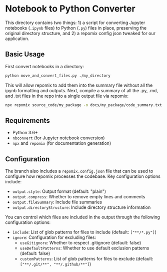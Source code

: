 # Notebook to Python Converter

This directory contains two things: 1) a script for converting Jupyter notebooks (`.ipynb` files) to Python (`.py`) files in place, preserving the original directory structure, and 2) a repomix config json tweaked for our application. 

## Basic Usage

First convert notebooks in a directory:
```bash
python move_and_convert_files.py ./my_directory
```

This will allow repomix to add them into the summary file without all the ipynb formatting and outputs. Next, compile a summary of all the .py, .md, and .txt files in the repo into a single output file via repomix:

```bash
npx repomix source_code/my_package -o docs/my_package/code_summary.txt
```

## Requirements

- Python 3.6+
- `nbconvert` (for Jupyter notebook conversion)
- `npx` and `repomix` (for documentation generation)

## Configuration

The branch also includes a `repomix.config.json` file that can be used to configure how repomix processes the codebase. Key configuration options include:

- `output.style`: Output format (default: "plain")
- `output.compress`: Whether to remove empty lines and comments
- `output.fileSummary`: Include file summaries
- `output.directoryStructure`: Include directory structure information

You can control which files are included in the output through the following configuration options:

- `include`: List of glob patterns for files to include (default: `["**/*.py"]`)
- `ignore`: Configuration for excluding files:
  - `useGitignore`: Whether to respect .gitignore (default: false)
  - `useDefaultPatterns`: Whether to use default exclusion patterns (default: false)
  - `customPatterns`: List of glob patterns for files to exclude (default: `["**/.git/**", "**/.github/**"]`)